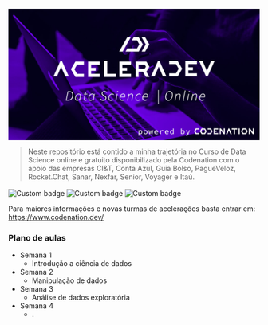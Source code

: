 <img src="./header.jpg" align="center" ></img>

> Neste repositório está contido a minha trajetória no Curso de Data Science online e gratuito disponibilizado pela Codenation com o apoio das empresas CI&T, Conta Azul, Guia Bolso, PagueVeloz, Rocket.Chat, Sanar, Nexfar, Senior, Voyager e Itaú.  

<p align = "center>

<img alt= "Custom badge" src="https://img.shields.io/badge/Python%203-https%3A%2F%2Fwww.python.org%2F-blue" align="center">

<img alt="Custom badge" src="https://img.shields.io/badge/Jupyter%20Notebook-https%3A%2F%2Fjupyter.org%2F-9cf" align="center">

<img alt="Custom badge" src="https://img.shields.io/badge/Anaconda-https%3A%2F%2Fwww.anaconda.com%2F-%23add8e6" align="center">

<img alt="Custom badge" src="https://img.shields.io/badge/Reposit%C3%B3rio-Em%20andamento-red" align="center">

</p>

Para maiores informações e novas turmas de acelerações basta entrar em: https://www.codenation.dev/


### Plano de aulas 

* Semana 1
    * Introdução a ciência de dados
* Semana 2
    * Manipulação de dados 
* Semana 3
    * Análise de dados exploratória
* Semana 4
    * .
